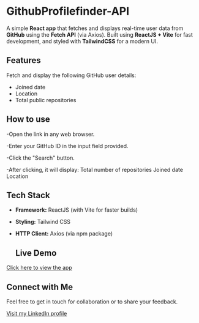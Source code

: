 <h1><b>GithubProfilefinder-API</b></h1> 

A simple <b>React app</b> that fetches and displays real-time user data from <b>GitHub</b> using the <b>Fetch API</b> (via Axios). Built using <b>ReactJS + Vite</b> for fast development, and styled with <b>TailwindCSS</b> for a modern UI. 

## Features
Fetch and display the following GitHub user details:
  - Joined date
  - Location
  - Total public repositories

## How to use
-Open the link in any web browser.

-Enter your GitHub ID in the input field provided.

-Click the "Search" button.

 -After clicking, it will display:
  Total number of repositories
  Joined date
  Location

## Tech Stack
- **Framework:** ReactJS (with Vite for faster builds)
- **Styling:** Tailwind CSS
- **HTTP Client:** Axios (via npm package)

  ## Live Demo

 [Click here to view the app](https://githubfetchapi-2025.netlify.app/)

 ## Connect with Me
Feel free to get in touch for collaboration or to share your feedback.

[Visit my LinkedIn profile](https://www.linkedin.com/in/ajay-wade-b48214222/)
